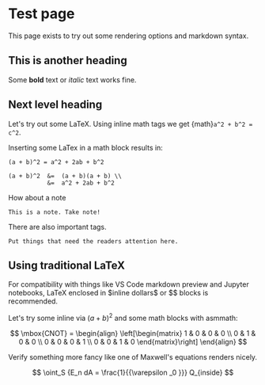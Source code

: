 # Test page

This page exists to try out some rendering options and markdown syntax.

## This is another heading

Some **bold** text or _italic_ text works fine.

## Next level heading

Let's try out some LaTeX. Using inline math tags we get {math}`a^2 + b^2 = c^2`.

Inserting some LaTex in a math block results in:

```{math}
(a + b)^2 = a^2 + 2ab + b^2

(a + b)^2  &=  (a + b)(a + b) \\
           &=  a^2 + 2ab + b^2
```

How about a note

```{note}
This is a note. Take note!
```

There are also important tags.

```{important}
Put things that need the readers attention here.
```

## Using traditional LaTeX

For compatibility with things like VS Code markdown preview and Jupyter
notebooks, LaTeX enclosed in \$inline dollars\$ or \$\$ blocks is recommended.

Let's try some inline via $(a+b)^2$ and some math blocks with asmmath:

$$
\mbox{CNOT} =
\begin{align}
    \left[\begin{matrix}
        1 & 0 & 0 & 0 \\
        0 & 1 & 0 & 0 \\
        0 & 0 & 0 & 1 \\
        0 & 0 & 1 & 0
     \end{matrix}\right]
\end{align}
$$

Verify something more fancy like one of Maxwell's equations renders nicely.

$$
\oint_S {E_n dA = \frac{1}{{\varepsilon _0 }}} Q_{inside}
$$

